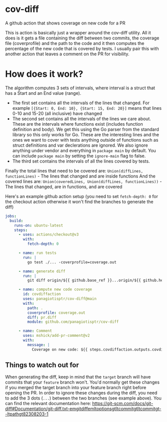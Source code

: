 # cov-diff

A github action that shows coverage on new code for a PR

This is action is basically just a wrapper around the cov-diff utility. All it does is it gets a file containing the diff between two commits,
the coverage file (coverprofile) and the path to the code and it then computes the percentage of the new code that is covered by tests. I usually pair this
with another action that leaves a comment on the PR for visibility.

# How does it work?

The algorithm computes 3 sets of intervals, where interval is a struct that has a Start and an End value (range).

- The first set contains all the intervals of the lines that changed. For example `[{Start: 0, End: 10}, {Start: 15, End: 20}]` means that lines
  0-10 and 15-20 (all inclusive) have changed
- The second set contains all the intervals of the lines we care about. These are the intervals where functions exist (includes function definition and body).
  We get this using the Go parser from the standard library so this only works for Go. These are the interesting lines and the ones we want to cover with tests
  anything outside of functions such as struct definitions and var declerations are ignored. We also ignore anything under vendor and everything in `package main`
  by default. You can include `package main` by setting the `ignore-main` flag to false.
- The third set contains the intervals of all the lines covered by tests.

Finally the total lines that need to be covered are: `Union(diffLines, functionLines)` - The lines that changed and are inside functions
And the covered lines are: `Union(coveredLines, Union(diffLines, functionLines))` - The lines that changed, are in functions, and are covered

Here's an example github action setup (you need to set `fetch-depth: 0` for the checkout action otherwise it won't find the branches to generate the diff)

```yaml
jobs:
  build:
    runs-on: ubuntu-latest
    steps:
      - uses: actions/checkout@v3
        with:
          fetch-depth: 0

      - name: run tests
        run: |
          go test ./... -coverprofile=coverage.out

      - name: generate diff
        run: |
          git diff origin/${{ github.base_ref }}...origin/${{ github.head_ref }} > pr.diff

      - name: compute new code coverage
        id: covdiffaction
        uses: panagiotisptr/cov-diff@main
        with:
          path: .
          coverprofile: coverage.out
          diff: pr.diff
          module: github.com/panagiotisptr/cov-diff

      - name: Comment
        uses: mshick/add-pr-comment@v2
        with:
          message: |
            Coverage on new code: ${{ steps.covdiffaction.outputs.covdiff }}%
```

## Things to watch out for

When generating the diff, keep in mind that the `target` branch will have commits that your `feature` branch won't. You'd normally get these changes if you merged the target branch into your feature branch right before opening the PR. In order to ignore these changes during the diff, you need to add the 3 dots (`...`) between the two branches (see example above). You can find the relevant documentation here: https://git-scm.com/docs/git-diff#Documentation/git-diff.txt-emgitdiffemltoptionsgtltcommitgtltcommitgt--ltpathgt82308203-1
